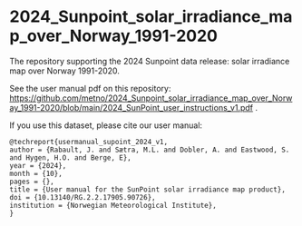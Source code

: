# 2024_Sunpoint_solar_irradiance_map_over_Norway_1991-2020

The repository supporting the 2024 Sunpoint data release: solar irradiance map over Norway 1991-2020.

See the user manual pdf on this repository: https://github.com/metno/2024_Sunpoint_solar_irradiance_map_over_Norway_1991-2020/blob/main/2024_SunPoint_user_instructions_v1.pdf .

If you use this dataset, please cite our user manual:

```
@techreport{usermanual_supoint_2024_v1,
author = {Rabault, J. and Sætra, M.L. and Dobler, A. and Eastwood, S. and Hygen, H.O. and Berge, E},
year = {2024},
month = {10},
pages = {},
title = {User manual for the SunPoint solar irradiance map product},
doi = {10.13140/RG.2.2.17905.90726},
institution = {Norwegian Meteorological Institute},
}
```
